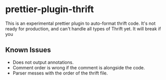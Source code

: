 # prettier-plugin-thrift

This is an experimental prettier plugin to auto-format thrift code. It's not ready for production, and can't handle all types of Thrift yet. It will break if you

## Known Issues

- Does not output annotations.
- Comment order is wrong if the comment is alongside the code.
- Parser messes with the order of the thrift file.
